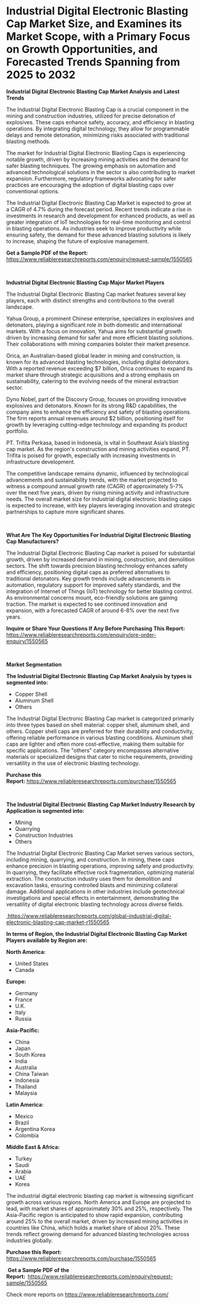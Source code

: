 <p><h1>Industrial Digital Electronic Blasting Cap Market Size, and Examines its Market Scope, with a Primary Focus on Growth Opportunities, and Forecasted Trends Spanning from 2025 to 2032</h1></p><p><strong>Industrial Digital Electronic Blasting Cap Market Analysis and Latest Trends</strong></p>
<p><p>The Industrial Digital Electronic Blasting Cap is a crucial component in the mining and construction industries, utilized for precise detonation of explosives. These caps enhance safety, accuracy, and efficiency in blasting operations. By integrating digital technology, they allow for programmable delays and remote detonation, minimizing risks associated with traditional blasting methods. </p><p>The market for Industrial Digital Electronic Blasting Caps is experiencing notable growth, driven by increasing mining activities and the demand for safer blasting techniques. The growing emphasis on automation and advanced technological solutions in the sector is also contributing to market expansion. Furthermore, regulatory frameworks advocating for safer practices are encouraging the adoption of digital blasting caps over conventional options. </p><p>The Industrial Digital Electronic Blasting Cap Market is expected to grow at a CAGR of 4.7% during the forecast period. Recent trends indicate a rise in investments in research and development for enhanced products, as well as greater integration of IoT technologies for real-time monitoring and control in blasting operations. As industries seek to improve productivity while ensuring safety, the demand for these advanced blasting solutions is likely to increase, shaping the future of explosive management.</p></p>
<p><strong>Get a Sample PDF of the Report:&nbsp;</strong> <a href="https://www.reliableresearchreports.com/enquiry/request-sample/1550565?utm_campaign=2532&utm_medium=2&utm_source=Github&utm_content=ia&utm_term=27022025&utm_id=industrial-digital-electronic-blasting-cap">https://www.reliableresearchreports.com/enquiry/request-sample/1550565</a></p>
<p>&nbsp;</p>
<p><strong>Industrial Digital Electronic Blasting Cap Major Market Players</strong></p>
<p><p>The Industrial Digital Electronic Blasting Cap market features several key players, each with distinct strengths and contributions to the overall landscape.</p><p>Yahua Group, a prominent Chinese enterprise, specializes in explosives and detonators, playing a significant role in both domestic and international markets. With a focus on innovation, Yahua aims for substantial growth driven by increasing demand for safer and more efficient blasting solutions. Their collaborations with mining companies bolster their market presence.</p><p>Orica, an Australian-based global leader in mining and construction, is known for its advanced blasting technologies, including digital detonators. With a reported revenue exceeding $7 billion, Orica continues to expand its market share through strategic acquisitions and a strong emphasis on sustainability, catering to the evolving needs of the mineral extraction sector.</p><p>Dyno Nobel, part of the Discovry Group, focuses on providing innovative explosives and detonators. Known for its strong R&D capabilities, the company aims to enhance the efficiency and safety of blasting operations. The firm reports annual revenues around $2 billion, positioning itself for growth by leveraging cutting-edge technology and expanding its product portfolio.</p><p>PT. Trifita Perkasa, based in Indonesia, is vital in Southeast Asia’s blasting cap market. As the region's construction and mining activities expand, PT. Trifita is poised for growth, especially with increasing investments in infrastructure development.</p><p>The competitive landscape remains dynamic, influenced by technological advancements and sustainability trends, with the market projected to witness a compound annual growth rate (CAGR) of approximately 5-7% over the next five years, driven by rising mining activity and infrastructure needs. The overall market size for industrial digital electronic blasting caps is expected to increase, with key players leveraging innovation and strategic partnerships to capture more significant shares.</p></p>
<p>&nbsp;</p>
<p><strong>What Are The Key Opportunities For Industrial Digital Electronic Blasting Cap Manufacturers?</strong></p>
<p><p>The Industrial Digital Electronic Blasting Cap market is poised for substantial growth, driven by increased demand in mining, construction, and demolition sectors. The shift towards precision blasting technology enhances safety and efficiency, positioning digital caps as preferred alternatives to traditional detonators. Key growth trends include advancements in automation, regulatory support for improved safety standards, and the integration of Internet of Things (IoT) technology for better blasting control. As environmental concerns mount, eco-friendly solutions are gaining traction. The market is expected to see continued innovation and expansion, with a forecasted CAGR of around 6-8% over the next five years.</p></p>
<p><strong>Inquire or Share Your Questions If Any Before Purchasing This Report:</strong> <a href="https://www.reliableresearchreports.com/enquiry/pre-order-enquiry/1550565?utm_campaign=2532&utm_medium=2&utm_source=Github&utm_content=ia&utm_term=27022025&utm_id=industrial-digital-electronic-blasting-cap">https://www.reliableresearchreports.com/enquiry/pre-order-enquiry/1550565</a></p>
<p>&nbsp;</p>
<p><strong>Market Segmentation</strong></p>
<p><strong>The Industrial Digital Electronic Blasting Cap Market Analysis by types is segmented into:</strong></p>
<p><ul><li>Copper Shell</li><li>Aluminum Shell</li><li>Others</li></ul></p>
<p><p>The Industrial Digital Electronic Blasting Cap market is categorized primarily into three types based on shell material: copper shell, aluminum shell, and others. Copper shell caps are preferred for their durability and conductivity, offering reliable performance in various blasting conditions. Aluminum shell caps are lighter and often more cost-effective, making them suitable for specific applications. The "others" category encompasses alternative materials or specialized designs that cater to niche requirements, providing versatility in the use of electronic blasting technology.</p></p>
<p><strong>Purchase this Report:&nbsp;</strong><a href="https://www.reliableresearchreports.com/purchase/1550565?utm_campaign=2532&utm_medium=2&utm_source=Github&utm_content=ia&utm_term=27022025&utm_id=industrial-digital-electronic-blasting-cap">https://www.reliableresearchreports.com/purchase/1550565</a></p>
<p>&nbsp;</p>
<p><strong>The Industrial Digital Electronic Blasting Cap Market Industry Research by Application is segmented into:</strong></p>
<p><ul><li>Mining</li><li>Quarrying</li><li>Construction Industries</li><li>Others</li></ul></p>
<p><p>The Industrial Digital Electronic Blasting Cap Market serves various sectors, including mining, quarrying, and construction. In mining, these caps enhance precision in blasting operations, improving safety and productivity. In quarrying, they facilitate effective rock fragmentation, optimizing material extraction. The construction industry uses them for demolition and excavation tasks, ensuring controlled blasts and minimizing collateral damage. Additional applications in other industries include geotechnical investigations and special effects in entertainment, demonstrating the versatility of digital electronic blasting technology across diverse fields.</p></p>
<p><a href="https://www.reliableresearchreports.com/global-industrial-digital-electronic-blasting-cap-market-r1550565?utm_campaign=2532&utm_medium=2&utm_source=Github&utm_content=ia&utm_term=27022025&utm_id=industrial-digital-electronic-blasting-cap">&nbsp;https://www.reliableresearchreports.com/global-industrial-digital-electronic-blasting-cap-market-r1550565</a></p>
<p><strong>In terms of Region, the Industrial Digital Electronic Blasting Cap Market Players available by Region are:</strong></p>
<p>
    <p> <strong> North America: </strong>
        <ul>
            <li>United States</li>
            <li>Canada</li>
        </ul>
        </p> 
    <p> <strong> Europe: </strong>
        <ul>
            <li>Germany</li>
            <li>France</li>
            <li>U.K.</li>
            <li>Italy</li>
            <li>Russia</li>
        </ul>
        </p> 
    <p> <strong> Asia-Pacific: </strong>
        <ul>
            <li>China</li>
            <li>Japan</li>
            <li>South Korea</li>
            <li>India</li>
            <li>Australia</li>
            <li>China Taiwan</li>
            <li>Indonesia</li>
            <li>Thailand</li>
            <li>Malaysia</li>
        </ul>
        </p> 
    <p> <strong> Latin America: </strong>
        <ul>
            <li>Mexico</li>
            <li>Brazil</li>
            <li>Argentina Korea</li>
            <li>Colombia</li>
        </ul>
        </p> 
    <p> <strong> Middle East & Africa: </strong>
        <ul>
            <li>Turkey</li>
            <li>Saudi</li>
            <li>Arabia</li>
            <li>UAE</li>
            <li>Korea</li>
        </ul>
    </p>
    </p>
<p><p>The industrial digital electronic blasting cap market is witnessing significant growth across various regions. North America and Europe are projected to lead, with market shares of approximately 30% and 25%, respectively. The Asia-Pacific region is anticipated to show rapid expansion, contributing around 25% to the overall market, driven by increased mining activities in countries like China, which holds a market share of about 20%. These trends reflect growing demand for advanced blasting technologies across industries globally.</p></p>
<p><strong>Purchase this Report: </strong><a href="https://www.reliableresearchreports.com/purchase/1550565?utm_campaign=2532&utm_medium=2&utm_source=Github&utm_content=ia&utm_term=27022025&utm_id=industrial-digital-electronic-blasting-cap">https://www.reliableresearchreports.com/purchase/1550565</a></p>
<p>&nbsp;<strong>Get a Sample PDF of the Report:&nbsp;&nbsp;</strong><a href="https://www.reliableresearchreports.com/enquiry/request-sample/1550565?utm_campaign=2532&utm_medium=2&utm_source=Github&utm_content=ia&utm_term=27022025&utm_id=industrial-digital-electronic-blasting-cap">https://www.reliableresearchreports.com/enquiry/request-sample/1550565</a></p>
<p><strong></strong></p>
<p>Check more reports on <a href="https://www.reliableresearchreports.com/?utm_campaign=2532&utm_medium=2&utm_source=Github&utm_content=ia&utm_term=27022025&utm_id=industrial-digital-electronic-blasting-cap">https://www.reliableresearchreports.com/</a></p>